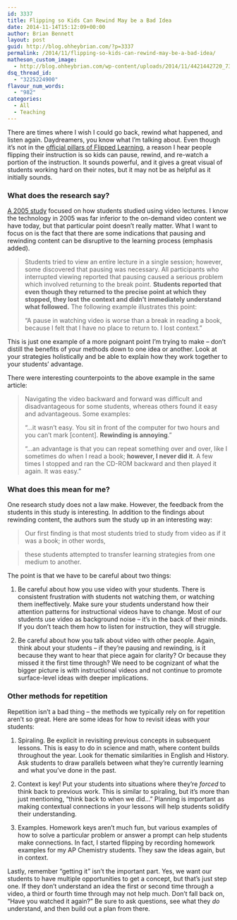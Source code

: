 ```yaml
---
id: 3337
title: Flipping so Kids Can Rewind May be a Bad Idea
date: 2014-11-14T15:12:09+00:00
author: Brian Bennett
layout: post
guid: http://blog.ohheybrian.com/?p=3337
permalink: /2014/11/flipping-so-kids-can-rewind-may-be-a-bad-idea/
matheson_custom_image:
  - http://blog.ohheybrian.com/wp-content/uploads/2014/11/4421442720_73f8119f17_b.jpg
dsq_thread_id:
  - "3225224900"
flavour_num_words:
  - "982"
categories:
  - All
  - Teaching
---
```

There are times where I wish I could go back, rewind what happened, and listen again. Daydreamers, you know what I&#8217;m talking about. Even though it&#8217;s not in the [official pillars of Flipped Learning](http://www.flippedlearning.org/definition-of-flipped-learning), a reason I hear people flipping their instruction is so kids can pause, rewind, and re-watch a portion of the instruction. It sounds powerful, and it gives a great visual of students working hard on their notes, but it may not be as helpful as it initially sounds.

### What does the research say?

[A 2005 study](http://telem.openu.ac.il/hp_files/pdf/IS_viewing_comprehension.pdf) focused on how students studied using video lectures. I know the technology in 2005 was far inferior to the on-demand video content we have today, but that particular point doesn&#8217;t really matter. What I want to focus on is the fact that there are some indications that pausing and rewinding content can be disruptive to the learning process (emphasis added).

> Students tried to view an entire lecture in a single session; however, some discovered that pausing was necessary. All participants who interrupted viewing reported that pausing caused a serious problem which involved returning to the break point. **Students reported that even though they returned to the precise point at which they stopped, they lost the context and didn’t immediately understand what followed.** The following example illustrates this point:
> 
> &#8220;A pause in watching video is worse than a break in reading a book, because I felt that I have no place to return to. I lost context.&#8221; 

This is just one example of a more poignant point I&#8217;m trying to make &#8211; don&#8217;t distill the benefits of your methods down to one idea or another. Look at your strategies holistically and be able to explain how they work together to your students&#8217; advantage.

There were interesting counterpoints to the above example in the same article:

> Navigating the video backward and forward was difficult and disadvantageous for some students, whereas others found it easy and advantageous. Some examples:
> 
> &#8220;…it wasn’t easy. You sit in front of the computer for two hours and you can’t mark [content]. **Rewinding is annoying**.&#8221;
> 
> &#8220;…an advantage is that you can repeat something over and over, like I sometimes do when I read a book; **however, I never did it**. A few times I stopped and ran the CD-ROM backward and then played it again. It was easy.&#8221; 

### What does this mean for me?

One research study does not a law make. However, the feedback from the students in this study is interesting. In addition to the findings about rewinding content, the authors sum the study up in an interesting way:

> Our first finding is that most students tried to study from video as if it was a book; in other words,
    
> these students attempted to transfer learning strategies from one medium to another. 

The point is that we have to be careful about two things:

  1. Be careful about how you use video with your students. There is consistent frustration with students not watching them, or watching them ineffectively. Make sure your students understand how their attention patterns for instructional videos have to change. Most of our students use video as background noise &#8211; it&#8217;s in the back of their minds. If you don&#8217;t teach them how to listen for instruction, they will struggle.</p> 
  2. Be careful about how you talk about video with other people. Again, think about your students &#8211; if they&#8217;re pausing and rewinding, is it because they want to hear that piece again for clarity? Or because they missed it the first time through? We need to be cognizant of what the bigger picture is with instructional videos and not continue to promote surface-level ideas with deeper implications.

### Other methods for repetition

Repetition isn&#8217;t a bad thing &#8211; the methods we typically rely on for repetition aren&#8217;t so great. Here are some ideas for how to revisit ideas with your students:

  1. Spiraling. Be explicit in revisiting previous concepts in subsequent lessons. This is easy to do in science and math, where content builds throughout the year. Look for thematic similarities in English and History. Ask students to draw parallels between what they&#8217;re currently learning and what you&#8217;ve done in the past.</p> 
  2. Context is key! Put your students into situations where they&#8217;re _forced_ to think back to previous work. This is similar to spiraling, but it&#8217;s more than just mentioning, &#8220;think back to when we did&#8230;&#8221; Planning is important as making contextual connections in your lessons will help students solidify their understanding.

  3. Examples. Homework keys aren&#8217;t much fun, but various examples of how to solve a particular problem or answer a prompt can help students make connections. In fact, I started flipping by recording homework examples for my AP Chemistry students. They saw the ideas again, but in context.

Lastly, remember &#8220;getting it&#8221; isn&#8217;t the important part. Yes, we want our students to have multiple opportunities to get a concept, but that&#8217;s just step one. If they don&#8217;t understand an idea the first or second time through a video, a third or fourth time through may not help much. Don&#8217;t fall back on, &#8220;Have you watched it again?&#8221; Be sure to ask questions, see what they _do_ understand, and then build out a plan from there.